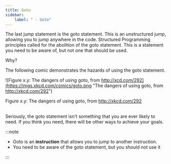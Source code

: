 ```yaml
---
title: Goto
sidebar:
    label: " - Goto"
---
```


The last jump statement is the goto statement. This is an unstructured jump, allowing you to jump anywhere in the code. Structured Programming principles called for the abolition of the goto statement. This is a statement you need to be aware of, but not one that should be used.

Why?

The following comic demonstrates the hazards of using the goto statement.

<a id="FigureGoto"></a>

![Figure x.y: The dangers of using goto, from http://xcd.com/292](https://imgs.xkcd.com/comics/goto.png "The dangers of using goto, from http://xkcd.com/292")
<div class="caption"><span class="caption-figure-nbr">Figure x.y: </span>The dangers of using goto, from <a href="http://xkcd.com/292" target="_blank">http://xkcd.com/292</a></div><br/>

Seriously, the goto statement isn't something that you are ever likely to need. If you think you need, there will be other ways to achieve your goals.

:::note

- Goto is an **instruction** that allows you to jump to another instruction.
- You need to be aware of the goto statement, but you should not use it

:::
